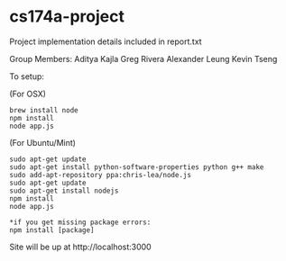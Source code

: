 cs174a-project
==============

Project implementation details included in report.txt

Group Members:
    Aditya Kajla
    Greg Rivera
    Alexander Leung
    Kevin Tseng


To setup:

(For OSX)

    brew install node
    npm install
    node app.js
    
(For Ubuntu/Mint)

    sudo apt-get update
    sudo apt-get install python-software-properties python g++ make
    sudo add-apt-repository ppa:chris-lea/node.js
    sudo apt-get update
    sudo apt-get install nodejs
    npm install
    node app.js
    
    *if you get missing package errors:
    npm install [package]
    
Site will be up at http://localhost:3000
